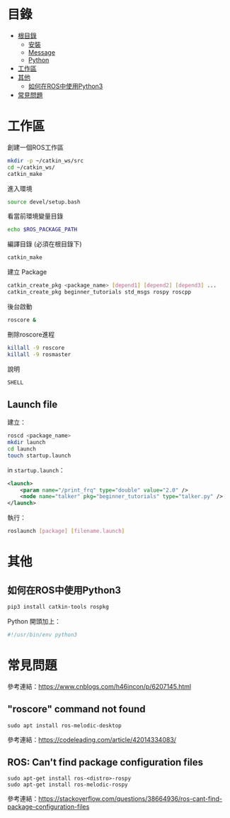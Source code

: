 # 目錄
* [根目錄](https://github.com/kkldream/ROS-Note/)
    * [安裝](安裝)
    * [Message](Message)
    * [Python](Python)
* [工作區](#工作區)
* [其他](#其他)
    * [如何在ROS中使用Python3](#如何在ROS中使用Python3)
* [常見問題](#常見問題)

# 工作區
創建一個ROS工作區
```sh
mkdir -p ~/catkin_ws/src
cd ~/catkin_ws/
catkin_make
```
進入環境
```sh
source devel/setup.bash
```
看當前環境變量目錄
```sh
echo $ROS_PACKAGE_PATH
```
編譯目錄 (必須在根目錄下)
```sh
catkin_make
```
建立 Package
```sh
catkin_create_pkg <package_name> [depend1] [depend2] [depend3] ...
catkin_create_pkg beginner_tutorials std_msgs rospy roscpp
```
後台啟動
```sh
roscore &
```
刪除roscore進程
```sh
killall -9 roscore
killall -9 rosmaster
```
說明
```sh
SHELL
```
## Launch file
建立：
```sh
roscd <package_name>
mkdir launch
cd launch
touch startup.launch
```
in `startup.launch`：
```xml
<launch>
    <param name="/print_frq" type="double" value="2.0" />
    <node name="talker" pkg="beginner_tutorials" type="talker.py" />
</launch>
```
執行：
```sh
roslaunch [package] [filename.launch]
```

# 其他
## 如何在ROS中使用Python3
```sh
pip3 install catkin-tools rospkg
```
Python 開頭加上：
```python
#!/usr/bin/env python3
```

# 常見問題
參考連結：https://www.cnblogs.com/h46incon/p/6207145.html
## "roscore" command not found

    sudo apt install ros-melodic-desktop

參考連結：https://codeleading.com/article/42014334083/

## ROS: Can't find package configuration files

    sudo apt-get install ros-<distro>-rospy
    sudo apt-get install ros-melodic-rospy

參考連結：https://stackoverflow.com/questions/38664936/ros-cant-find-package-configuration-files